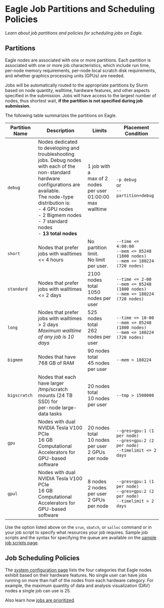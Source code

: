 # Eagle Job Partitions and Scheduling Policies
*Learn about job partitions and policies for scheduling jobs on Eagle.*

## Partitions

Eagle nodes are associated with one or more partitions.  Each partition is associated with one or more job characteristics, which include run time, per-node memory requirements, per-node local scratch disk requirements, and whether graphics processing units (GPUs) are needed.

Jobs will be automatically routed to the appropriate partitions by Slurm based on node quantity, walltime, hardware features, and other aspects specified in the submission. Jobs will have access to the largest number of nodes, thus shortest wait, **if the partition is not specified during job submission.**

The following table summarizes the partitions on Eagle.

| Partition Name | Description   | Limits | Placement Condition |
| -------------- | ------------- | ------ | ------------------- | 
| ```debug```    | Nodes dedicated to developing and <br> troubleshooting jobs. Debug nodes <br> with each of the non-standard <br> hardware configurations are available. <br> The node-type distribution is: <br> - 4 GPU nodes <br> - 2 Bigmem nodes <br>- 7 standard nodes <br> - **13 total nodes** | 1 job with a <br>max of 2 nodes <br>per user <br> 01:00:00 max walltime | ```-p debug``` <br>   or<br>   ```--partition=debug``` |
|```short```     |  Nodes that prefer jobs with walltimes <= 4 hours | No partition limit. <br> No limit per user. | ```--time <= 4:00:00```<br>```--mem <= 85248   (1800 nodes)```<br>```--mem <= 180224 (720 nodes)```|
| ```standard``` | Nodes that prefer jobs with walltimes <= 2 days | 2100 nodes total<br> 1050 nodes per user | ```--time <= 2-00```<br>```--mem <= 85248   (1800 nodes)```<br>```--mem <= 180224 (720 nodes)```|
| ```long```     | Nodes that prefer jobs with walltimes > 2 days<br>*Maximum walltime of any job is 10 days*| 525 nodes total<br> 262 nodes per user|  ```--time <= 10-00```<br>```--mem <= 85248   (1800 nodes)```<br>```--mem <= 180224 (720 nodes)```|
|```bigmem```    | Nodes that have 768 GB of RAM | 90 nodes total<br> 45 nodes per user | ```--mem > 180224``` |
|```bigscratch```| Nodes that each have larger /tmp/scratch mounts (24 TB SSD) for<br> per-node large-data tasks | 20 nodes total<br> 10 nodes per user |```--tmp > 1500000```|
|```gpu```       | Nodes with dual NVIDIA Tesla V100 PCIe <br> 16 GB Computational Accelerators for GPU-based software | 20 nodes total<br> 10 nodes per user<br> 2 GPUs per node | ```--gres=gpu:1 (1 per node)```<br>```--gres=gpu:2 (2 per node)```<br>```--timelimit <= 2 days```|
|```gpul```      | Nodes with dual NVIDIA Tesla V100 PCIe <br> 16 GB Computational Accelerators for GPU-based software | 8 nodes <br> 2 nodes per user<br> 2 GPUs per node | ```--gres=gpu:1 (1 per node)```<br>```--gres=gpu:2 (2 per node)```<br>```--timelimit > 2 days```|

Use the option listed above on the ```srun```, ```sbatch```, or ```salloc``` command or in your job script to specify what resources your job requires.  Sample job scripts and the syntax for specifying the queue are available on the [sample job scripts page](./sample_sbatch.md).

## Job Scheduling Policies
The [system configuration page](https://www.nrel.gov/hpc/eagle-system-configuration.html) lists the four categories that Eagle nodes exhibit based on their hardware features. No single user can have jobs running on more than half of the nodes from each hardware category. For example, the maximum quantity of data and analysis visualization (DAV) nodes a single job can use is 25.

Also learn how [jobs are prioritized](./eagle_job_priorities.md). 

